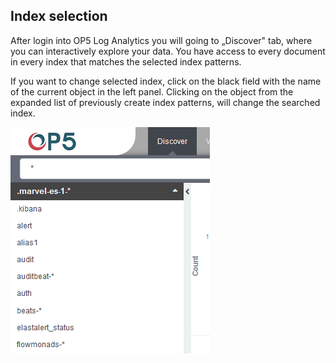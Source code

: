 Index selection
---------------

After login into OP5 Log Analytics you will going to „Discover" tab,
where you can interactively explore your data. You have access to 
every document in every index that matches the selected index patterns.

If you want to change selected index, click on the black field with
the name of the current object in the left panel. Clicking on the
object from the expanded list of previously create index patterns,
will change the searched index.

![](/./media/media/image6.png)
